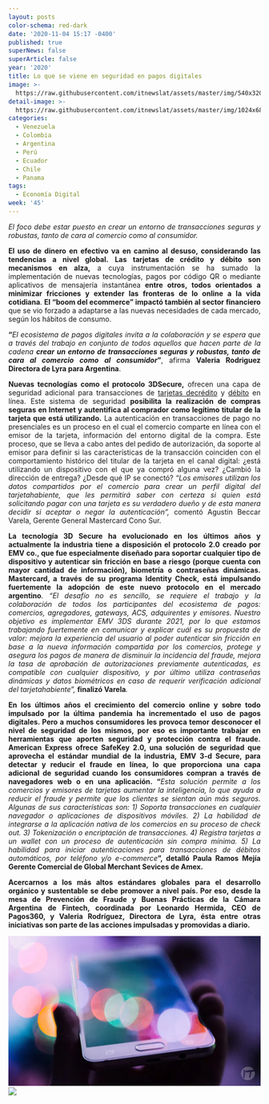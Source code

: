 ```yaml
---
layout: posts
color-schema: red-dark
date: '2020-11-04 15:17 -0400'
published: true
superNews: false
superArticle: false
year: '2020'
title: Lo que se viene en seguridad en pagos digitales
image: >-
  https://raw.githubusercontent.com/itnewslat/assets/master/img/540x320/Pago-Digital-p.jpg
detail-image: >-
  https://raw.githubusercontent.com/itnewslat/assets/master/img/1024x680/Pago-Digital-g.jpg
categories:
  - Venezuela
  - Colombia
  - Argentina
  - Perú
  - Ecuador
  - Chile
  - Panama
tags:
  - Economía Digital
week: '45'
---
```

<p style="text-align: justify;"><em>El foco debe estar puesto en crear un entorno de transacciones seguras y robustas, tanto de cara al comercio como al consumidor.
</em></p>
<p style="text-align: justify;"><strong>El uso de dinero en efectivo va en camino al desuso, considerando las tendencias a nivel global.</strong> <strong>Las tarjetas de crédito y débito son mecanismos en alza,</strong> a cuya instrumentación se ha sumado la implementación de nuevas tecnologías, pagos por código QR o mediante aplicativos de mensajería instantánea<strong> entre otros, todos orientados a minimizar fricciones y extender las fronteras de lo online a la vida cotidiana</strong>. <strong>El “boom del ecommerce” impactó también al sector financiero</strong> que se vio forzado a adaptarse a las nuevas necesidades de cada mercado, según los hábitos de consumo.</p>
<p style="text-align: justify;"><strong>“</strong><em>El ecosistema de pagos digitales invita a la colaboración y se espera que a través del trabajo en conjunto de todos aquellos que hacen parte de la cadena <strong>crear un entorno de transacciones seguras y robustas, tanto de cara al comercio como al consumidor</strong></em><strong>”</strong>, afirma <strong>Valeria Rodriguez Directora de Lyra para Argentina</strong>.</p>
<p style="text-align: justify;"><strong>Nuevas tecnologías como el protocolo 3DSecure,</strong> ofrecen una capa de seguridad adicional para transacciones de <a href="https://somosraku.us4.list-manage.com/track/click?u=9947b838995453af1bb6aaeea&amp;id=8ea301950b&amp;e=ce2678c4d7">tarjetas de</a><a href="https://somosraku.us4.list-manage.com/track/click?u=9947b838995453af1bb6aaeea&amp;id=aea365d828&amp;e=ce2678c4d7">crédito</a> y <a href="https://somosraku.us4.list-manage.com/track/click?u=9947b838995453af1bb6aaeea&amp;id=087dd7e86d&amp;e=ce2678c4d7">débito</a> en línea. Este sistema de seguridad <strong>posibilita la realización de compras seguras en Internet y autentifica al comprador como legítimo titular de la tarjeta que está utilizando.</strong>
La autenticación en transacciones de pago no presenciales es un proceso en el cual el comercio comparte en línea con el emisor de la tarjeta, información del entorno digital de la compra. Este proceso, que se lleva a cabo antes del pedido de autorización, da soporte al emisor para definir si las características de la transacción coinciden con el comportamiento histórico del titular de la tarjeta en el canal digital: ¿está utilizando un dispositivo con el que ya compró alguna vez? ¿Cambió la dirección de entrega? ¿Desde qué IP se conectó?<em> “Los emisores utilizan los datos compartidos por el comercio para crear un perfil digital del tarjetahabiente, que les permitirá saber con certeza si quien está solicitando pagar con una tarjeta es su verdadero dueño y de esta manera decidir si aceptar o negar la autenticación”, </em>comentó Agustin Beccar Varela, Gerente General Mastercard Cono Sur.</p>
<p style="text-align: justify;"><strong>La tecnología 3D Secure ha evolucionado en los últimos años y actualmente la industria tiene a disposición el protocolo 2.0 creado por EMV co., que fue especialmente diseñado para soportar cualquier tipo de dispositivo y  autenticar sin fricción en base a riesgo (porque cuenta con mayor cantidad de información), biometría o contraseñas dinámicas. Mastercard, a través de su programa Identity Check, está impulsando fuertemente la adopción de este nuevo protocolo en el mercado argentino</strong><em>. “El desafío no es sencillo, se requiere el trabajo y la colaboración de todos los participantes del ecosistema de pagos: comercios, agregadores, gateways, ACS, adquirentes y emisores. Nuestro objetivo es implementar EMV 3DS durante 2021, por lo que estamos trabajando fuertemente en comunicar y explicar cuál es su propuesta de valor: mejora la experiencia del usuario al poder autenticar sin fricción en base a la nueva información compartida por los comercios, protege y asegura los pagos de manera de disminuir la incidencia del fraude, mejora la tasa de aprobación de autorizaciones previamente autenticadas, es compatible con cualquier dispositivo, y por último utiliza contraseñas dinámicas y datos biométricos en caso de requerir verificación adicional del tarjetahabiente”, </em><strong>finalizó Varela</strong><em>.</em></p>
<p style="text-align: justify;"><strong>En los últimos años el crecimiento del comercio online y sobre todo impulsado por la última pandemia ha incrementado el uso de pagos digitales. Pero a muchos consumidores les provoca temor desconocer el nivel de seguridad de los mismos, por eso es importante trabajar en herramientas que aporten seguridad y protección contra el fraude. American Express ofrece SafeKey 2.0, una solución de seguridad que aprovecha el estándar mundial de la industria, EMV 3-d Secure, para detectar y reducir el fraude en línea, lo que proporciona una capa adicional de seguridad cuando los consumidores compran a través de navegadores web o en una aplicación. “</strong><em>Esta solución permite a los comercios y emisores de tarjetas aumentar la inteligencia, lo que ayuda a reducir el fraude y permite que los clientes se sientan aún más seguros. Algunas de sus características son: 1) Soporta transacciones en cualquier navegador o aplicaciones de dispositivos móviles. 2) La habilidad de integrarse a la aplicación nativa de los comercios en su proceso de check out. 3) Tokenización o encriptación de transacciones. 4) Registra tarjetas a un wallet con un proceso de autenticación sin compra mínima. 5) La habilidad para iniciar autenticaciones para transacciones de débitos automáticos,  por teléfono y/o e-commerce</em><strong>”, detalló Paula Ramos Mejía Gerente Comercial de Global Merchant Sevices de Amex.</strong></p>
<p style="text-align: justify;"><strong>Acercarnos a los más altos estándares globales para el desarrollo orgánico y sustentable se debe promover a nivel país. Por eso, desde la mesa de Prevención de Fraude y Buenas Prácticas de la Cámara Argentina de Fintech, coordinada por Leonardo Hermida, CEO de Pagos360, y Valeria Rodríguez, Directora de Lyra, ésta entre otras iniciativas son parte de las acciones impulsadas y promovidas a diario.</strong></p>

![](https://raw.githubusercontent.com/itnewslat/assets/master/img/540x320/Pago-Digital-p.jpg)
<img src="https://tracker.metricool.com/c3po.jpg?hash=56f88a41e39ab42c063cc51676587a04"/>